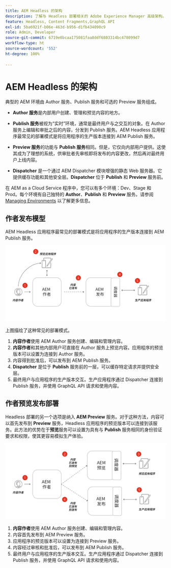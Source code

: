 ```yaml
---
title: AEM Headless 的架构
description: 了解与 Headless 部署相关的 Adobe Experience Manager 高级架构。了解 AEM Author、Preview 和 Publish 服务的角色，以及对于 Headless 应用程序的推荐部署模式。
feature: Headless, Content Fragments,GraphQL API
exl-id: 5ba6921f-b06e-463d-b956-d1fb434090c9
role: Admin, Developer
source-git-commit: 6719e0bcaa175081faa8ddf6803314bc478099d7
workflow-type: ht
source-wordcount: '552'
ht-degree: 100%

---
```


# AEM Headless 的架构

典型的 AEM 环境由 Author 服务、Publish 服务和可选的 Preview 服务组成。

* **Author 服务**&#x200B;是内部用户创建、管理和预览内容的地方。

* **Publish 服务**&#x200B;被视为“实时”环境，通常是最终用户与之交互的对象。在 Author 服务上编辑和审批之后的内容，分发到 Publish 服务。AEM Headless 应用程序最常见的部署模式是将应用程序的生产版本连接到 AEM Publish 服务。

* **Preview 服务**&#x200B;的功能与 **Publish 服务**&#x200B;相同。但是，它仅向内部用户提供。这使其成为了理想的系统，供审批者先审核即将发布的内容更改，然后再对最终用户上线内容。

* **Dispatcher** 是一个通过 AEM Dispatcher 模块增强的静态 Web 服务器。它提供缓存功能和其他安全层。**Dispatcher** 位于 **Publish** 和 **Preview** 服务前。

在 AEM as a Cloud Service 程序中，您可以有多个环境：Dev、Stage 和 Prod。每个环境有自己独特的 **Author**、**Publish** 和 **Preview** 服务。请参阅 [Managing Environments](/help/implementing/cloud-manager/manage-environments.md) 以了解更多信息。

## 作者发布模型

AEM Headless 应用程序最常见的部署模式是将应用程序的生产版本连接到 AEM Publish 服务。

![作者发布架构](assets/autho-publish-architecture-diagram.png)

上图描绘了这种常见的部署模式。

1. **内容作者**&#x200B;使用 AEM Author 服务创建、编辑和管理内容。
1. **内容作者**&#x200B;和其他内部用户可直接在 Author 服务上预览内容。应用程序的预览版本可以设置为连接到 Author 服务。
1. 内容得到批准后，可以发布到 AEM Publish 服务。
1. **Dispatcher** 是位于 **Publish** 服务前的一层，可以缓存特定请求并提供安全层。
1. 最终用户与应用程序的生产版本交互。生产应用程序通过 Dispatcher 连接到 Publish 服务，并使用 GraphQL API 请求和使用内容。

## 作者预览发布部署

Headless 部署的另一个选项是纳入 **AEM Preview** 服务。对于这种方法，内容可以首先发布到 **Preview** 服务，Headless 应用程序的预览版本可以连接到该服务。此方法的优势在于&#x200B;**预览**&#x200B;服务可以设置为具有与 **Publish** 服务相同的身份验证要求和权限，使其更容易模拟生产体验。

![作者预览和发布架构](assets/author-preview-publish-architecture-diagram.png)

1. **内容作者**&#x200B;使用 AEM Author 服务创建、编辑和管理内容。
1. 内容首先发布到 AEM Preview 服务。
1. 应用程序的预览版本可以设置为连接到 Preview 服务。
1. 内容经过审核和批准后，可以发布到 AEM Publish 服务。
1. 最终用户与应用程序的生产版本交互。生产应用程序通过 Dispatcher 连接到 Publish 服务，并使用 GraphQL API 请求和使用内容。
